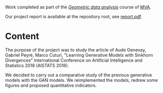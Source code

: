Work completed as part of the *[Geometric data analysis](https://www.jeanfeydy.com/Teaching/index.html)* course of [MVA](https://www.master-mva.com).

Our project report is available at the repository root, see [report.pdf](https://github.com/louisgeist/Generative_Models_with_Sinkhorn/blob/main/report.pdf).

# Content
The purpose of the project was to study the article of Aude Genevay, Gabriel Peyré, Marco Cuturi, "Learning Generative Models with Sinkhorn Divergences" International Conference on Artificial Intelligence and Statistics 2018 (AISTATS 2018).

We decided to carry out a comparative study of the previous generative models with the GAN models. We reimplemented the models, redrew some figures and proposed quantitative indicators.
